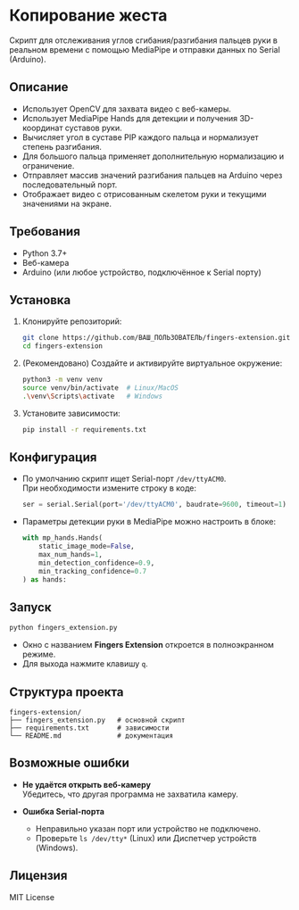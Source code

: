 # Копирование жеста

Скрипт для отслеживания углов сгибания/разгибания пальцев руки в реальном времени с помощью MediaPipe и отправки данных по Serial (Arduino).

## Описание

- Использует OpenCV для захвата видео с веб-камеры.
- Использует MediaPipe Hands для детекции и получения 3D-координат суставов руки.
- Вычисляет угол в суставе PIP каждого пальца и нормализует степень разгибания.
- Для большого пальца применяет дополнительную нормализацию и ограничение.
- Отправляет массив значений разгибания пальцев на Arduino через последовательный порт.
- Отображает видео с отрисованным скелетом руки и текущими значениями на экране.

## Требования

- Python 3.7+
- Веб-камера
- Arduino (или любое устройство, подключённое к Serial порту)

## Установка

1. Клонируйте репозиторий:
   ```bash
   git clone https://github.com/ВАШ_ПОЛЬЗОВАТЕЛЬ/fingers-extension.git
   cd fingers-extension
   ```

2. (Рекомендовано) Создайте и активируйте виртуальное окружение:
   ```bash
   python3 -m venv venv
   source venv/bin/activate  # Linux/MacOS
   .\venv\Scripts\activate   # Windows
   ```

3. Установите зависимости:
   ```bash
   pip install -r requirements.txt
   ```

## Конфигурация

- По умолчанию скрипт ищет Serial-порт `/dev/ttyACM0`.  
  При необходимости измените строку в коде:
  ```python
  ser = serial.Serial(port='/dev/ttyACM0', baudrate=9600, timeout=1)
  ```
- Параметры детекции руки в MediaPipe можно настроить в блоке:
  ```python
  with mp_hands.Hands(
      static_image_mode=False,
      max_num_hands=1,
      min_detection_confidence=0.9,
      min_tracking_confidence=0.7
  ) as hands:
  ```

## Запуск

```bash
python fingers_extension.py
```

- Окно с названием **Fingers Extension** откроется в полноэкранном режиме.
- Для выхода нажмите клавишу `q`.

## Структура проекта

```
fingers-extension/
├── fingers_extension.py   # основной скрипт
├── requirements.txt       # зависимости
└── README.md              # документация
```

## Возможные ошибки

- **Не удаётся открыть веб-камеру**  
  Убедитесь, что другая программа не захватила камеру.

- **Ошибка Serial-порта**  
  - Неправильно указан порт или устройство не подключено.  
  - Проверьте `ls /dev/tty*` (Linux) или Диспетчер устройств (Windows).

## Лицензия

MIT License
